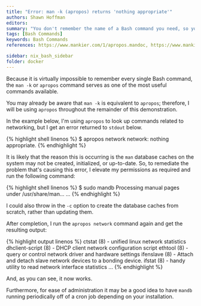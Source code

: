 ```yaml
---
title: "Error: man -k (apropos) returns 'nothing appropriate'"
authors: Shawn Hoffman
editors: 
summary: "You don't remember the name of a Bash command you need, so you use man -k or apropos to search for it by keyword. Instead of the output you expected, you get the error: 'nothing appropriate'. Here's why this error usually occurs, and how you can fix it."
tags: [Bash Commands]
keywords: Bash Commands
references: https://www.mankier.com/1/apropos.mandoc, https://www.mankier.com/8/mandb

sidebar: nix_bash_sidebar
folder: docker
---
```


Because it is virtually impossible to remember every single Bash command, the `man -k` or `apropos` command serves as one of the most useful commands available.

You may already be aware that `man -k` is equivalent to `apropos`; therefore, I will be using `apropos` throughout the remainder of this demonstration.

In the example below, I'm using `apropos` to look up commands related to networking, but I get an error returned to `stdout` below.

{% highlight shell linenos %}
$ apropos network
network: nothing appropriate.
{% endhighlight %}

It is likely that the reason this is occurring is the `man` database caches on the system may not be created, initialized, or up-to-date. So, to remediate the problem that's causing this error, I elevate my permissions as required and run the following command:

{% highlight shell linenos %}
$ sudo mandb
Processing manual pages under /usr/share/man...
...
{% endhighlight %}

I could also throw in the `-c` option to create the database caches from scratch, rather than updating them.

After completion, I run the `apropos network` command again and get the resulting output:

{% highlight output linenos %}
ctstat (8)           - unified linux network statistics
dhclient-script (8)  - DHCP client network configuration script
ethtool (8)          - query or control network driver and hardware settings
ifenslave (8)        - Attach and detach slave network devices to a bonding device.
ifstat (8)           - handy utility to read network interface statistics
...
{% endhighlight %}

And, as you can see, it now works.

Furthermore, for ease of administration it may be a good idea to have `mandb` running periodically off of a cron job depending on your installation.

